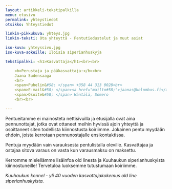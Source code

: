 ```yaml
---
layout: artikkeli-tekstipalkilla
menu: etusivu
permalink: yhteystiedot
otsikko: Yhteystiedot

linkin-pikkukuva: yhteys.jpg
linkin-teksti: Ota yhteyttä - Pentutiedustelut ja muut asiat

iso-kuva: yhteyssivu.jpg
iso-kuva-sokeille: Iloisia siperianhuskyja

tekstipalkki: <h1>Kasvattaja</h1><br><br>

    <b>Perustaja ja pääkasvattaja:</b><br>
    Jaana Sudensaaga
    <br>
    <span>Puhelin&#58; </span> +358 44 313 0028<br>
    <span>E-mail&#58; </span><a href="mailto#58;">jaanas@kolumbus.fi</a><br>
    <span>Osoite&#58; </span> Häntälä, Somero
    <br><br>

---
```

Pentueitamme ei mainosteta 
nettisivuilla ja etusijalla ovat aina pennunottajat, 
jotka ovat ottaneet meihin hyvissä ajoin yhteyttä ja osoittaneet 
siten todellista kiinnostusta koiriimme. Jokainen pentu myydään 
ehdoin, joista kerrotaan pennunostajalle ensikontaktissa. 
									
Pentuja myydään vain varauksesta pentulistalla oleville. Kasvattajaa
ja ostajaa sitova varaus on vasta kun varausmaksu on maksettu.

Kerromme mielellämme lisäinfoa old linesta ja Kuuhaukun siperianhuskyista kiinnostuneille!
Tervetuloa luoksemme tutustumaan koiriimme.
								
*Kuuhaukun kennel - yli 40 vuoden kasvattajakokemus old line siperianhuskyista.*


